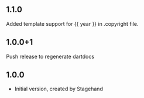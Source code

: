 ## 1.1.0
Added template support for {{ year }} in .copyright file.

## 1.0.0+1
Push release to regenerate dartdocs

## 1.0.0

- Initial version, created by Stagehand

